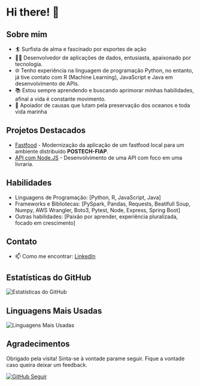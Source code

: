# Hi there! 👋

## Sobre mim
- 🏄 Surfista de alma e fascinado por esportes de ação
- 👨‍💻 Desenvolvedor de aplicações de dados, entusiasta, apaixonado por tecnologia.
- 🌐 Tenho experiência na linguagem de programação Python, no entanto, já tive contato com R (Machine Learning), JavaScript e Java em desenvolvimento de APIs.
- 📚 Estou sempre aprendendo e buscando aprimorar minhas habilidades, afinal a vida é constante movimento.
- 🌊 Apoiador de causas que lutam pela preservação dos oceanos e toda vida marinha

## Projetos Destacados
- [Fastfood](https://github.com/b-r-u-n-o/java-challenger-food-fiap) - Modernização da aplicação de um fastfood local para um ambiente distribuído **POSTECH-FIAP**.
- [API com Node.JS](https://github.com/b-r-u-n-o/api-livraria-nodejs-express-mongodb) - Desenvolvimento de uma API com foco em uma livraria.

## Habilidades
- Linguagens de Programação: [Python, R, JavaScript, Java]
- Frameworks e Bibliotecas: [PySpark, Pandas, Requests, Beatifull Soup, Numpy, AWS Wrangler, Boto3, Pytest, Node, Express, Spring Boot]
- Outras habilidades: [Paixão por aprender, experiência pluralizada, focado em crescimento]

## Contato
- 📫 Como me encontrar: [LinkedIn](https://www.linkedin.com/in/tsbruno/)


## Estatísticas do GitHub
![Estatísticas do GitHub](https://github-readme-stats.vercel.app/api?username=b-r-u-n-o&show_icons=true&theme=dark)

## Linguagens Mais Usadas
![Linguagens Mais Usadas](https://github-readme-stats.vercel.app/api/top-langs/?username=b-r-u-n-o&layout=compact&theme=dark)

## Agradecimentos
Obrigado pela visita! Sinta-se à vontade parame seguir. Fique a vontade caso queira deixar um feedback.

[![GitHub Seguir](https://img.shields.io/github/followers/b-r-u-n-o?label=Siga%20no%20GitHub&style=social)](https://github.com/b-r-u-n-o)

